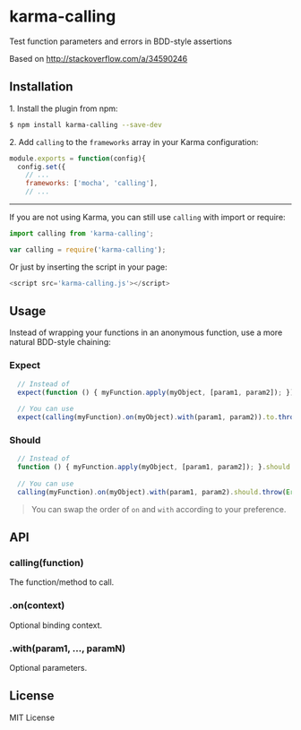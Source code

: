# karma-calling
Test function parameters and errors in BDD-style assertions

Based on http://stackoverflow.com/a/34590246


## Installation

1\. Install the plugin from npm:

```sh
$ npm install karma-calling --save-dev
```

2\. Add `calling` to the `frameworks` array in your Karma configuration:

```javascript
module.exports = function(config){
  config.set({
    // ...
    frameworks: ['mocha', 'calling'],
    // ...
```
---
If you are not using Karma, you can still use `calling` with import or require:

```javascript
import calling from 'karma-calling';
```

```javascript
var calling = require('karma-calling');
```

Or just by inserting the script in your page:

```javascript
<script src='karma-calling.js'></script>
```


## Usage

Instead of wrapping your functions in an anonymous function, use a more natural BDD-style chaining:

### Expect

```javascript
  // Instead of
  expect(function () { myFunction.apply(myObject, [param1, param2]); }).to.throw(Error);
  
  // You can use
  expect(calling(myFunction).on(myObject).with(param1, param2)).to.throw(Error);
```

### Should
```javascript
  // Instead of
  function () { myFunction.apply(myObject, [param1, param2]); }.should.throw(Error);
  
  // You can use
  calling(myFunction).on(myObject).with(param1, param2).should.throw(Error);
```

> You can swap the order of `on` and `with` according to your preference.


## API

### calling(function)

The function/method to call.

### .on(context)

Optional binding context.

### .with(param1, ..., paramN)

Optional parameters.



## License

MIT License



